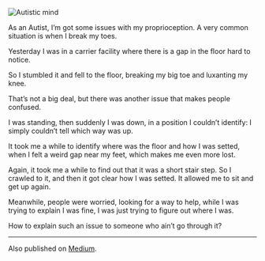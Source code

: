 ![Autistic mind](//cacilhas.info/img/autistic.png)

As an Autist, I’m got some issues with my proprioception. A very common situation is when I break my toes.

Yesterday I was in a carrier facility where there is a gap in the floor hard to notice.

So I stumbled it and fell to the floor, breaking my big toe and luxanting my knee.

That’s not a big deal, but there was another issue that makes people confused.

I was standing, then suddenly I was down, in a position I couldn’t identify: I simply couldn’t tell which way was up.

It took me a while to identify where was the floor and how I was setted, when I felt a weird gap near my feet, which makes me even more lost.

Again, it took me a while to find out that it was a short stair step. So I crawled to it, and then it got clear how I was setted. It allowed me to sit and get up again.

Meanwhile, people were worried, looking for a way to help, while I was trying to explain I was fine, I was just trying to figure out where I was.

How to explain such an issue to someone who ain’t go through it?

* * *

Also published on [Medium](https://cacilhas.medium.com/proprioception-issues-a1a8695f9ecc).